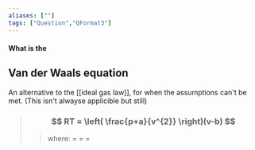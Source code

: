 ```yaml
---
aliases: [""]
tags: ["Question","QFormat3"]
---
```


#### What is the
## Van der Waals equation
An alternative to the [[ideal gas law]], for when the assumptions can't be met. (This isn't alwayse applicible but still)

> ### $$ RT = \left( \frac{p+a}{v^{2}} \right)(v-b) $$ 
>> where:
>> $=$ 
>> $=$
>> $=$